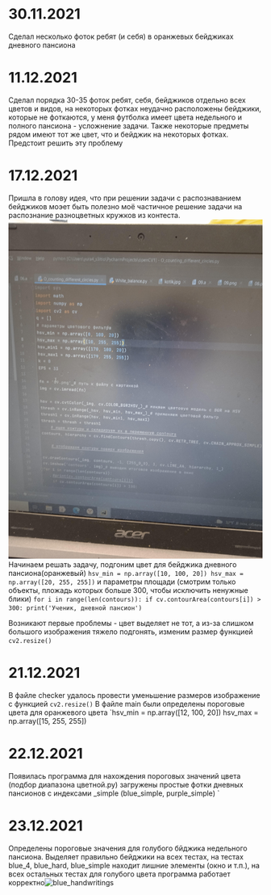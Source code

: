 30.11.2021
==
Сделал несколько фоток ребят (и себя) в оранжевых бейджиках дневного пансиона

11.12.2021
==
Сделал порядка 30-35 фоток ребят, себя, бейджиков отдельно всех цветов и видов, на некоторых фотках неудачно расположены бейджики, которые не фоткаются, у меня футболка имеет цвета недельного и полного пансиона - усложнение задачи. Также некоторые предметы рядом имеют тот же цвет, что и бейджик на некоторых фотках. Предстоит решить эту проблему

17.12.2021
==
Пришла в голову идея, что при решении задачи с распознаванием бейджиков моэет быть полезно моё частичное решение задачи на распознание разноцветных кружков из контеста.
![](photos/screen_of_problem_O.jpg)
Начинаем решать задачу, подгоним цвет для бейджика дневного пансиона(оранжевый)
`hsv_min = np.array([10, 100, 20])
hsv_max = np.array([20, 255, 255])` и параметры площади (смотрим только объекты, пложадь которых больше 300, чтобы исключить ненужные блики)
`for i in range(len(contours)):
    if cv.contourArea(contours[i]) > 300:
        print('Ученик, дневной пансион')`

Возникают первые проблемы - цвет выделяет не тот, а из-за слишком большого изображения тяжело подгонять, изменим размер функцией `cv2.resize()`

21.12.2021
==
В файле checker удалось провести уменьшение размеров изображение с функцией `cv2.resize()`
В файле main были определены пороговые цвета для оранжевого цвета `hsv_min = np.array([12, 100, 20])
hsv_max = np.array([15, 255, 255])

22.12.2021
==
Появилась программа для нахождения пороговых значений цвета (подбор диапазона цветной.py) загружены простые фотки дневных пансионов с индексами _simple (blue_simple, purple_simple)
`

23.12.2021
==
Определены пороговые значения для голубого бйджика недельного пансиона. Выделяет правильно бейджики на всех тестах, на тестах blue_4, blue_hard, blue_simple находит лишние элементы (окно и т.п.), на всех остальных тестах для голубого цвета программа работает корректно![blue_handwritings](https://user-images.githubusercontent.com/95736021/147293891-c5e9af93-2abe-41af-928a-9ed5a3c08c5b.jpg)

